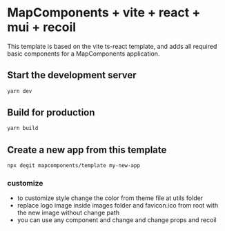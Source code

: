 # MapComponents + vite + react  + mui + recoil

This template is based on the vite ts-react template, and adds all 
required basic components for a MapComponents application.

## Start the development server

```bash
yarn dev
```

## Build for production

```bash
yarn build
```

## Create a new app from this template

```bash
npx degit mapcomponents/template my-new-app
```

### customize

- to customize style change the color from theme file at utils folder
- replace logo image inside images folder and favicon.ico from root with the new image without change path 
- you can use any component and change and change props and recoil 
